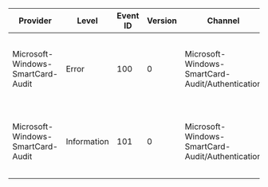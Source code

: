 Provider                           |  Level        |  Event ID  |  Version  |  Channel                                           |  Task     |  Opcode  |  Keyword                           |  Message
-----------------------------------|---------------|------------|-----------|----------------------------------------------------|-----------|----------|------------------------------------|---------------------------------------------------------------------------------------------------
Microsoft-Windows-SmartCard-Audit  |  Error        |  100       |  0        |  Microsoft-Windows-SmartCard-Audit/Authentication  |  Failure  |          |  Audit Failure Smart Card CHV PIN  |  A smart card holder verification (CHV) attempt failed.Process image: {Process}PID: {ProcessId}
Microsoft-Windows-SmartCard-Audit  |  Information  |  101       |  0        |  Microsoft-Windows-SmartCard-Audit/Authentication  |  Success  |          |  Audit Success Smart Card CHV PIN  |  A smart card holder verification (CHV) attempt succeeded.Process image: {Process}PID: {ProcessId}
